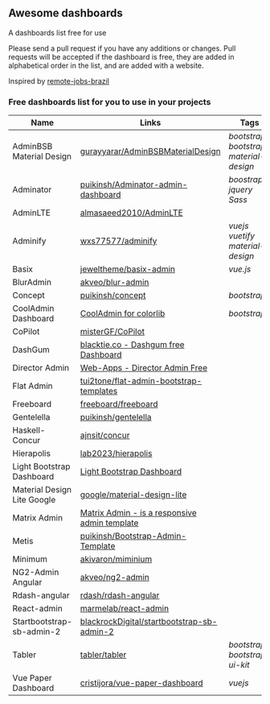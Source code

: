 ## Awesome dashboards

A dashboards list free for use

Please send a pull request if you have any additions or changes. Pull requests will be accepted if the dashboard is free, they are added in alphabetical order in the list, and are added with a website.

Inspired by [remote-jobs-brazil](https://github.com/lerrua/remote-jobs-brazil)

### Free dashboards list for you to use in your projects

Name | Links | Tags
------------ | ------- | -------
AdminBSB Material Design | [gurayyarar/AdminBSBMaterialDesign](https://goo.gl/tDT2H1) | _bootstrap_ _bootstrap3_ _material-design_ 
Adminator | [puikinsh/Adminator-admin-dashboard](https://goo.gl/cVzqop) | _boostrap_ _jquery_ _Sass_
AdminLTE | [almasaeed2010/AdminLTE](https://goo.gl/OObvA0) |  
Adminify | [wxs77577/adminify](https://goo.gl/mA57sD) | _vuejs_ _vuetify_ _material-design_
Basix | [jeweltheme/basix-admin](https://github.com/jeweltheme/basix-admin) | _vue.js_
BlurAdmin | [akveo/blur-admin](https://goo.gl/DUzAae) |
Concept | [puikinsh/concept](https://github.com/puikinsh/concept) | _bootstrap_
CoolAdmin Dashboard | [CoolAdmin for colorlib](https://github.com/puikinsh/CoolAdmin) | _bootstrap_
CoPilot | [misterGF/CoPilot](https://goo.gl/iSVGqk) |
DashGum | [blacktie.co - Dashgum free Dashboard](http://goo.gl/k5l29O) |
Director Admin | [Web-Apps - Director Admin Free](http://goo.gl/9axGkI) |
Flat Admin | [tui2tone/flat-admin-bootstrap-templates](https://goo.gl/b758bi) |
Freeboard | [freeboard/freeboard](https://goo.gl/HRMKdh) |
Gentelella | [puikinsh/gentelella](https://goo.gl/NSAZwH) |
Haskell-Concur | [ajnsit/concur](https://github.com/ajnsit/concur) |
Hierapolis | [lab2023/hierapolis](https://goo.gl/THaAQ5) |
Light Bootstrap Dashboard |[Light Bootstrap Dashboard](http://goo.gl/JGU86v) |
Material Design Lite Google | [google/material-design-lite](https://goo.gl/8SX56v) |
Matrix Admin | [Matrix Admin - is a responsive admin template](https://goo.gl/05H6el) |
Metis | [puikinsh/Bootstrap-Admin-Template](https://goo.gl/IitZsO) |
Minimum | [akivaron/miminium](https://goo.gl/Q4nGLZ)|
NG2-Admin Angular | [akveo/ng2-admin](https://goo.gl/m8lc3p) |
Rdash-angular | [rdash/rdash-angular](https://goo.gl/J7G227) |
React-admin | [marmelab/react-admin](https://github.com/marmelab/react-admin) |
Startbootstrap-sb-admin-2 | [blackrockDigital/startbootstrap-sb-admin-2](https://goo.gl/1SOVc7) |
Tabler | [tabler/tabler](https://github.com/tabler/tabler) | _bootstrap_ _bootstrap4_ _ui-kit_
Vue Paper Dashboard | [cristijora/vue-paper-dashboard](https://goo.gl/Fbyjs6) | _vuejs_